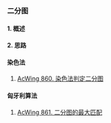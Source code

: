 ### 二分图

#### 1. 概述

#### 2. 思路

#### 染色法

1. [AcWing 860. 染色法判定二分图](https://www.acwing.com/problem/content/862/)

#### 匈牙利算法

1. [AcWing 861. 二分图的最大匹配](https://www.acwing.com/problem/content/863/)
